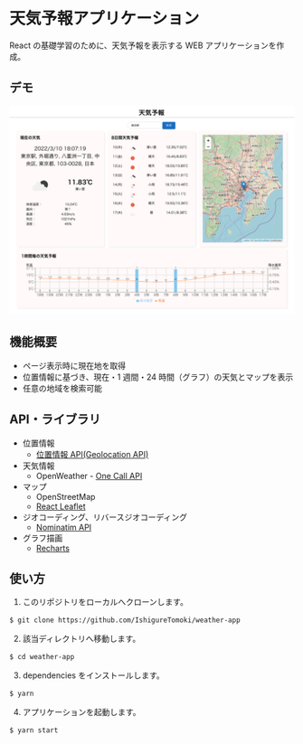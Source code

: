 # 天気予報アプリケーション

React の基礎学習のために、天気予報を表示する WEB アプリケーションを作成。

## デモ

![デモ](./demo01.png)

## 機能概要

- ページ表示時に現在地を取得
- 位置情報に基づき、現在・1 週間・24 時間（グラフ）の天気とマップを表示
- 任意の地域を検索可能

## API・ライブラリ
- 位置情報
  - [位置情報 API(Geolocation API)](https://developer.mozilla.org/ja/docs/Web/API/Geolocation_API)
- 天気情報
  - OpenWeather - [One Call API](https://openweathermap.org/api/one-call-api)
- マップ
  - OpenStreetMap
  - [React Leaflet](https://react-leaflet.js.org/)
- ジオコーディング、リバースジオコーディング
  - [Nominatim API](https://nominatim.org/release-docs/latest/api/Overview/)
- グラフ描画
  - [Recharts](https://recharts.org/en-US/)

## 使い方

1. このリポジトリをローカルへクローンします。

```bash
$ git clone https://github.com/IshigureTomoki/weather-app
```

2. 該当ディレクトリへ移動します。

```bash
$ cd weather-app
```

3. dependencies をインストールします。

```bash
$ yarn
```

4. アプリケーションを起動します。

```bash
$ yarn start
```
